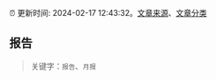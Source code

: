 :alarm_clock: 更新时间: 2024-02-17 12:43:32。[文章来源](/README.md)、[文章分类](/TAGS.md)

## 报告


> 关键字：`报告`、`月报`



